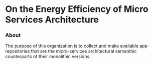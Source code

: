 # On the Energy Efficiency of Micro Services Architecture

### About
The purpose of this organization is to collect and make available app repositories that are the micro-services architectural semanthic counterparts of their monolithic versions.
